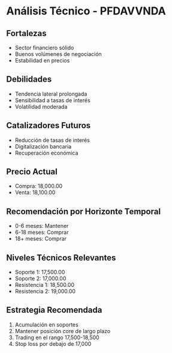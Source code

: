 # Análisis Técnico - PFDAVVNDA

## Fortalezas

- Sector financiero sólido
- Buenos volúmenes de negociación
- Estabilidad en precios

## Debilidades

- Tendencia lateral prolongada
- Sensibilidad a tasas de interés
- Volatilidad moderada

## Catalizadores Futuros

- Reducción de tasas de interés
- Digitalización bancaria
- Recuperación económica

## Precio Actual

- Compra: 18,000.00
- Venta: 18,100.00

## Recomendación por Horizonte Temporal

- 0-6 meses: Mantener
- 6-18 meses: Comprar
- 18+ meses: Comprar

## Niveles Técnicos Relevantes

- Soporte 1: 17,500.00
- Soporte 2: 17,000.00
- Resistencia 1: 18,500.00
- Resistencia 2: 19,000.00

## Estrategia Recomendada

1. Acumulación en soportes
2. Mantener posición core de largo plazo
3. Trading en el rango 17,500-18,500
4. Stop loss por debajo de 17,000
